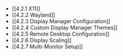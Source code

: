

- [[4.2.1 X11]]
- [[4.2.2 Wayland]]
- [[4.2.3 Display Manager Configuration]]
- [[4.2.4 Custom Display Manager Themes]]
- [[4.2.5 Remote Desktop Configuration]]
- [[4.2.6 Display Scaling]]
- [[4.2.7 Multi-Monitor Setup]]